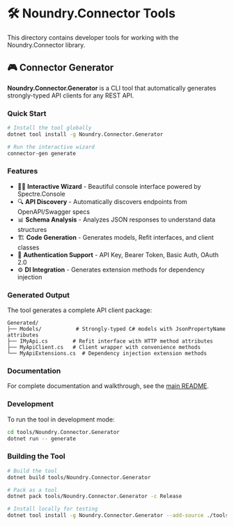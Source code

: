 # 🛠️ Noundry.Connector Tools

This directory contains developer tools for working with the Noundry.Connector library.

## 🎮 Connector Generator

**Noundry.Connector.Generator** is a CLI tool that automatically generates strongly-typed API clients for any REST API.

### Quick Start

```bash
# Install the tool globally
dotnet tool install -g Noundry.Connector.Generator

# Run the interactive wizard
connector-gen generate
```

### Features

- 🧙‍♂️ **Interactive Wizard** - Beautiful console interface powered by Spectre.Console
- 🔍 **API Discovery** - Automatically discovers endpoints from OpenAPI/Swagger specs
- 📊 **Schema Analysis** - Analyzes JSON responses to understand data structures  
- 🏗️ **Code Generation** - Generates models, Refit interfaces, and client classes
- 🔐 **Authentication Support** - API Key, Bearer Token, Basic Auth, OAuth 2.0
- ⚙️ **DI Integration** - Generates extension methods for dependency injection

### Generated Output

The tool generates a complete API client package:

```
Generated/
├── Models/           # Strongly-typed C# models with JsonPropertyName attributes
├── IMyApi.cs        # Refit interface with HTTP method attributes
├── MyApiClient.cs   # Client wrapper with convenience methods
└── MyApiExtensions.cs  # Dependency injection extension methods
```

### Documentation

For complete documentation and walkthrough, see the [main README](../README.md#-cli-tool-walkthrough).

### Development

To run the tool in development mode:

```bash
cd tools/Noundry.Connector.Generator
dotnet run -- generate
```

### Building the Tool

```bash
# Build the tool
dotnet build tools/Noundry.Connector.Generator

# Pack as a tool
dotnet pack tools/Noundry.Connector.Generator -c Release

# Install locally for testing
dotnet tool install -g Noundry.Connector.Generator --add-source ./tools/Noundry.Connector.Generator/nupkg
```